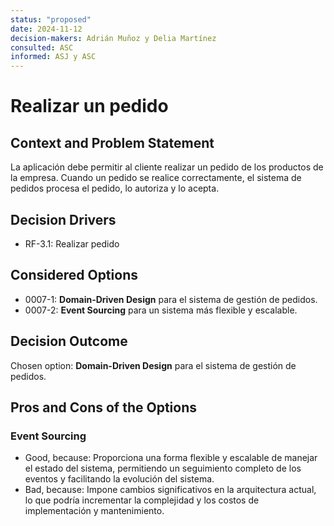 ```yaml
---
status: "proposed"
date: 2024-11-12
decision-makers: Adrián Muñoz y Delia Martínez
consulted: ASC
informed: ASJ y ASC
---
```


# Realizar un pedido

## Context and Problem Statement

La aplicación debe permitir al cliente realizar un pedido de los productos de la empresa. Cuando un pedido se realice correctamente, el sistema de pedidos procesa el pedido, lo autoriza y lo acepta.

## Decision Drivers

- RF-3.1: Realizar pedido

## Considered Options

- 0007-1: **Domain-Driven Design** para el sistema de gestión de pedidos.
- 0007-2: **Event Sourcing** para un sistema más flexible y escalable.

## Decision Outcome

Chosen option: **Domain-Driven Design** para el sistema de gestión de pedidos.

## Pros and Cons of the Options

### Event Sourcing

- Good, because: Proporciona una forma flexible y escalable de manejar el estado del sistema, permitiendo un seguimiento completo de los eventos y facilitando la evolución del sistema.
- Bad, because: Impone cambios significativos en la arquitectura actual, lo que podría incrementar la complejidad y los costos de implementación y mantenimiento.
